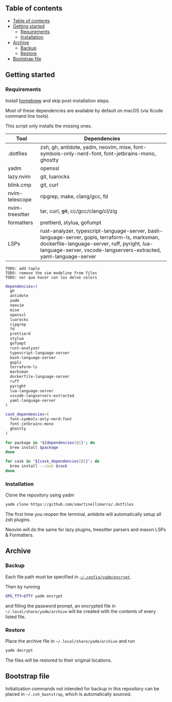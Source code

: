 ## Table of contents

<!--toc:start-->
- [Table of contents](#table-of-contents)
- [Getting started](#getting-started)
  - [Requirements](#requirements)
  - [Installation](#installation)
- [Archive](#archive)
  - [Backup](#backup)
  - [Restore](#restore)
- [Bootstrap file](#bootstrap-file)
<!--toc:end-->

## Getting started

### Requirements

Install [homebrew](https://brew.sh/) and skip post-installation steps.

Most of these dependencies are available by default on macOS (via Xcode command line tools).

This script only installs the missing ones.

| Tool | Dependencies |
|------|--------------|
| .dotfiles | zsh, gh, antidote, yadm, neovim, mise, font-symbols-only-nerd-font, font-jetbrains-mono, ghostty |
| yadm | openssl |
| lazy.nvim | git, luarocks |
| blink.cmp | git, curl |
| nvim-telescope | ripgrep, make, clang/gcc, fd |
| nvim-treesitter | tar, curl, ~~git~~, cc/gcc/clang/cl/zig |
| formatters | prettierd, stylua, gofumpt |
| LSPs | rust-analyzer, typescript-language-server, bash-language-server, gopls, terraform-ls, marksman, dockerfile-language-server, ruff, pyright, lua-language-server, vscode-langservers-extracted, yaml-language-server |

```
TODO: add taplo
TODO: remove the vim modeline from files
TODO: ver que hacer con los delve colors
```

```zsh
dependencies=(
  gh
  antidote
  yadm
  neovim
  mise
  openssl
  luarocks
  ripgrep
  fd
  prettierd
  stylua
  gofumpt
  rust-analyzer
  typescript-language-server
  bash-language-server
  gopls
  terraform-ls
  marksman
  dockerfile-language-server
  ruff
  pyright
  lua-language-server
  vscode-langservers-extracted
  yaml-language-server
)

cask_dependencies=(
  font-symbols-only-nerd-font
  font-jetbrains-mono
  ghostty
)

for package in "${dependencies[@]}"; do
  brew install $package
done

for cask in "${cask_dependencies[@]}"; do
  brew install --cask $cask
done
```

### Installation

Clone the repository using yadm
```zsh
yadm clone https://github.com/smartinellimarco/.dotfiles
```

The first time you reopen the terminal, antidote will automatically setup all zsh plugins.

Neovim will do the same for lazy plugins, treesitter parsers and mason LSPs & Formatters.

## Archive 

### Backup

Each file path must be specified in [`~/.config/yadm/encrypt`](https://github.com/smartinellimarco/.dotfiles/blob/master/.config/yadm/encrypt).

Then by running
```zsh
GPG_TTY=$TTY yadm encrypt
```
and filling the password prompt, an encrypted file in `~/.local/share/yadm/archive` will be created with the contents of every listed file.

### Restore

Place the archive file in `~/.local/share/yadm/archive` and run
```zsh
yadm decrypt
```
The files will be restored to their original locations.

## Bootstrap file

Initialization commands not intended for backup in this repository can be placed in `~/.zsh_bootstrap`, which is automatically sourced.
